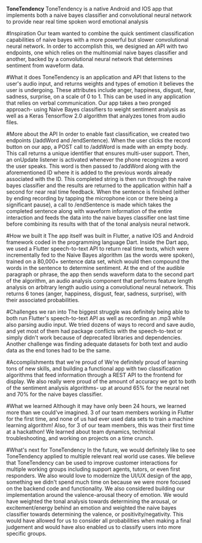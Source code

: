 <b>ToneTendency</b>
ToneTendency is a native Android and IOS app that implements both a naive bayes classifier and convolutional neural network to provide near real time spoken word emotional analysis

#Inspiration
Our team wanted to combine the quick sentiment classification capabilities of naive bayes with a more powerful but slower convolutional neural network. In order to accomplish this, we designed an API with two endpoints, one which relies on the multinomial naive bayes classifier and another, backed by a convolutional neural network that determines sentiment from waveform data.

#What it does
ToneTendency is an application and API that listens to the user's audio input, and returns weights and types of emotion it believes the user is undergoing. These attributes include anger, happiness, disgust, fear, sadness, surprise, on a scale of 0 to 1. This can be used in any application that relies on verbal communication. Our app takes a two pronged approach- using Naive Bayes classifiers to weight sentiment analysis as well as a Keras Tensorflow 2.0 algorithm that analyzes tones from audio files.

#More about the API
In order to enable fast classification, we created two endpoints (/addWord and /endSentence). When the user clicks the record button on our app, a POST call to /addWord is made with an empty body. This call returns a unique identifier that ensures multi-user support. Then, an onUpdate listener is activated whenever the phone recognizes a word the user speaks. This word is then passed to /addWord along with the aforementioned ID where it is added to the previous words already associated with the ID. This completed string is then run through the naive bayes classifier and the results are returned to the application within half a second for near real time feedback. When the sentence is finished (either by ending recording by tapping the microphone icon or there being a significant pause), a call to /endSentence is made which takes the completed sentence along with waveform information of the entire interaction and feeds the data into the naive bayes classifier one last time before combining its results with that of the tonal analysis neural network.

#How we built it
The app itself was built in Flutter, a native IOS and Android framework coded in the programming language Dart. Inside the Dart app, we used a Flutter speech-to-text API to return real time texts, which were incrementally fed to the Naive Bayes algorithm (as the words were spoken), trained on a 80,000+ sentence data set, which would then compound the words in the sentence to determine sentiment. At the end of the audible paragraph or phrase, the app then sends waveform data to the second part of the algorithm, an audio analysis component that performs feature length analysis on arbitrary length audio using a convolutional neural network. This returns 6 tones (anger, happiness, disgust, fear, sadness, surprise), with their associated probabilities.

#Challenges we ran into
The biggest struggle was definitely being able to both run Flutter's speech-to-text API as well as recording an .mp3 while also parsing audio input. We tried dozens of ways to record and save audio, and yet most of them had package conflicts with the speech-to-text or simply didn't work because of deprecated libraries and dependencies. Another challenge was finding adequate datasets for both text and audio data as the end tones had to be the same.

#Accomplishments that we're proud of
We're definitely proud of learning tons of new skills, and building a functional app with two classification algorithms that feed information through a REST API to the frontend for display. We also really were proud of the amount of accuracy we got to both of the sentiment analysis algorithms- up at around 65% for the neural net and 70% for the naive bayes classifier.

#What we learned
Although it may have only been 24 hours, we learned more than we could've imagined. 3 of our team members working in Flutter for the first time, and none of us had ever used data sets to train a machine learning algorithm! Also, for 3 of our team members, this was their first time at a hackathon! We learned about team dynamics, technical troubleshooting, and working on projects on a time crunch.

#What's next for ToneTendency
In the future, we would definitely like to see ToneTendency applied to multiple relevant real world use cases. We believe that ToneTendency can be used to improve customer interactions for multiple working groups including support agents, tutors, or even first responders. We also would love to modernize the UI/UX design of the app, something we didn't spend much time on because we were more focused on the backend code and functionality. We also considered building our implementation around the valence-arousal theory of emotion. We would have weighted the tonal analysis towards determining the arousal, or excitement/energy behind an emotion and weighted the naive bayes classifier towards determining the valence, or positivity/negativity. This would have allowed for us to consider all probabilities when making a final judgement and would have also enabled us to classify users into more specific groups.
